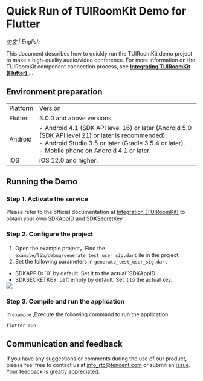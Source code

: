 # Quick Run of TUIRoomKit Demo for Flutter

_[中文](README.zh-CN.md) | English_

This document describes how to quickly run the TUIRoomKit demo project to make a high-quality audio/video conference. For more information on the TUIRoomKit component connection process, see [**Integrating TUIRoomKit (Flutter)** ](https://trtc.io/document/57508)...

## Environment preparation

<table>
<tr>
<td rowspan="1" colSpan="1" >Platform</td>

<td rowspan="1" colSpan="1" >Version</td>
</tr>

<tr>
<td rowspan="1" colSpan="1" >Flutter</td>

<td rowspan="1" colSpan="1" >3.0.0 and above versions.</td>
</tr>

<tr>
<td rowspan="1" colSpan="1" >Android</td>

<td rowspan="1" colSpan="1" >- Android 4.1 (SDK API level 16) or later (Android 5.0 (SDK API level 21) or later is recommended).<br>- Android Studio 3.5 or later (Gradle 3.5.4 or later). <br>- Mobile phone on Android 4.1 or later.</td>
</tr>

<tr>
<td rowspan="1" colSpan="1" >iOS</td>

<td rowspan="1" colSpan="1" >iOS 12.0 and higher.</td>
</tr>
</table>


## Running the Demo

### Step 1. Activate the service
 Please refer to the official documentation at [Integration (TUIRoomKit)](https://trtc.io/document/57508) to obtain your own SDKAppID and SDKSecretKey.

### Step 2. Configure the project

1. Open the example project，Find the `example/lib/debug/generate_test_user_sig.dart` ile in the project.
2. Set the following parameters in `generate_test_user_sig.dart`
<ul style="margin:0"><li/>SDKAPPID: `0` by default. Set it to the actual `SDKAppID`.
<li/>SDKSECRETKEY: Left empty by default. Set it to the actual key.</ul

![](../../Preview/test-user-sig-flutter.png)

### Step 3. Compile and run the application

in `example` ,Execute the following command to run the application.
```
flutter run
```

## Communication and feedback

If you have any suggestions or comments during the use of our product, please feel free to contact us at info_rtc@tencent.com or submit an [issue](https://github.com/tencentyun/TUIRoomKit/issues). Your feedback is greatly appreciated. 
